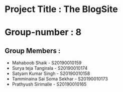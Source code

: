 # Project Title : **The BlogSite**

# Group-number : **8**

## Group Members : 
- Mahaboob Shaik - S20190010159
- Surya teja Tangirala - S20190010174
- Satyam Kumar Singh - S20190010158
- Tamminaina Sai Soma Sekhar - S20190010173
- Prathyush Sirimalle - S20190010165

